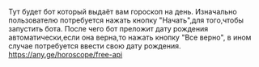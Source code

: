 Тут будет бот который выдаёт вам гороскоп на день.
Изначально пользователю потребуется нажать кнопку "Начать",для того,чтобы запустить бота. После чего бот преложит дату рождения автоматически,если она верна,то нажать кнопку "Все верно", в ином случае потребуется ввести свою дату рождения. 
https://any.ge/horoscope/free-api
